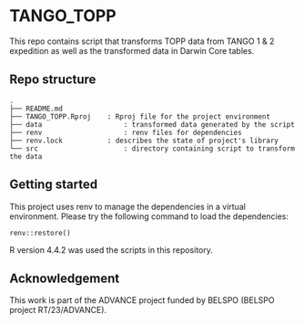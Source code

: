 # TANGO_TOPP

This repo contains script that transforms TOPP data from TANGO 1 & 2 expedition as well as the transformed data in Darwin Core tables.

## Repo structure
```
.
├── README.md
├── TANGO_TOPP.Rproj	: Rproj file for the project environment
├── data 					: transformed data generated by the script
├── renv 					: renv files for dependencies
├── renv.lock 			: describes the state of project's library
└── src 					: directory containing script to transform the data
```

## Getting started

This project uses renv to manage the dependencies in a virtual environment. Please try the following command to load the dependencies:

```
renv::restore()
```

R version 4.4.2 was used the scripts in this repository.

## Acknowledgement

This work is part of the ADVANCE project funded by BELSPO (BELSPO project RT/23/ADVANCE). 
